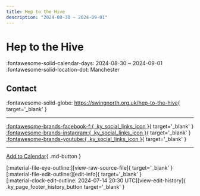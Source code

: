 ```yaml
---
title: Hep to the Hive
description: "2024-08-30 ~ 2024-09-01"
---
```


# Hep to the Hive 

:fontawesome-solid-calendar-days: 2024-08-30 ~ 2024-09-01  
:fontawesome-solid-location-dot: Manchester  

## Contact

:fontawesome-solid-globe: <https://swingnorth.org.uk/hep-to-the-hive>{ target='_blank' }  

---

 [:fontawesome-brands-facebook-f:{ .ky_social_links_icon }](https://www.facebook.com/swing.north.manchester){ target='_blank' } [:fontawesome-brands-instagram:{ .ky_social_links_icon }](https://instagram.com/swingnorth){ target='_blank' } [:fontawesome-brands-youtube:{ .ky_social_links_icon }](https://youtube.com/@swingnorth){ target='_blank' }

---

[Add to Calendar](https://swing.news/ics/en/2024/uk/hep-to-the-hive-2024.ics){ .md-button }

<div class="ky_page_footer" markdown>
<div class="ky_page_footer_trailing" markdown="span">
[:material-file-eye-outline:][view-raw-source-file]{ target='_blank' }
[:material-file-edit-outline:][edit-info]{ target='_blank' }
</div>
<div class="ky_page_footer_leading" markdown="span">
[:material-clock-edit-outline: 2024-07-14 20:30 UTC][view-edit-history]{ .ky_page_footer_history_button target='_blank' }
</div>
</div>

[view-raw-source-file]: https://github.com/swingdance/events/blob/main/2024/uk/hep-to-the-hive-2024.json "View Raw Source File"
[edit-info]: https://github.com/swingdance/events/issues/new?assignees=&labels=update+event&projects=&template=03-update_entity.yml&title=%5B2024%2Fuk%5D%20Hep%20to%20the%20Hive&region=uk&year=2024&id=hep-to-the-hive-2024&name=Hep%20to%20the%20Hive&org_id= "Edit Info"

[view-edit-history]: https://github.com/swingdance/events/commits/main/2024/uk/hep-to-the-hive-2024.json "View Edit History"
